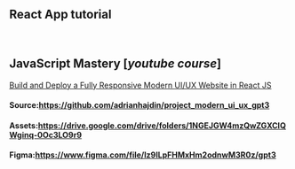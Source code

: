 ## React App tutorial  
<br>  

## JavaScript Mastery [_youtube course_]

[Build and Deploy a Fully Responsive Modern UI/UX Website in React JS](https://www.youtube.com/watch?v=LMagNcngvcU)  


#### Source:https://github.com/adrianhajdin/project_modern_ui_ux_gpt3

#### Assets:https://drive.google.com/drive/folders/1NGEJGW4mzQwZGXClQWginq-0Oc3LO9r9

#### Figma:https://www.figma.com/file/lz9lLpFHMxHm2odnwM3R0z/gpt3